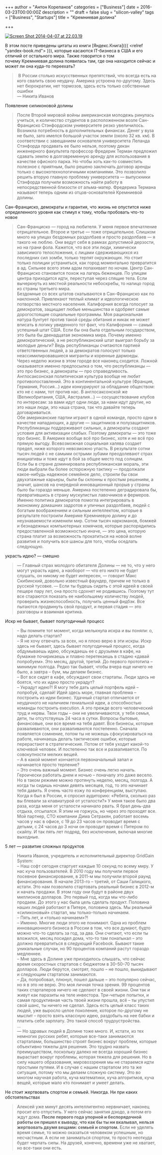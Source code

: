+++
author = "Антон Корепанов"
categories = ["Business"]
date = 2016-03-23T00:00:00Z
description = ""
draft = false
slug = "silicon-valley"
tags = ["Business", "Startups"]
title = "Кремниевая долина"

+++


[![Screen Shot 2014-04-07 at 22.03.19](http://res.cloudinary.com/ampersd/image/upload/h_355,w_629/v1467022598/Screen-Shot-2014-04-07-at-22.03.19-e1458724150647_swpxay.png)](http://akorepanov.ru/wp-content/uploads/2016/03/Screen-Shot-2014-04-07-at-22.03.19.png)

В этом посте приведены цитаты из книги [Яндекс.Книга]({{ <relref "yandex-book.md"> }}), которые касаются IT-бизнеса в США и его отличий от остального мира. Также говорится о том почему Кремниевая долина появилась там, где она находится сейчас и может ли она куда-то переехать?

>  В России столько искусственных препятствий, что всегда есть на кого свалить свою неудачу. Америка устроена по-другому. Здесь нет бюрократии, нет тормозов, здесь есть только собственные ошибки  
>  — Никита Иванов

Появление силиконовой долины

> После Второй мировой войны американская молодежь ринулась учиться, и количество студентов в расположенном возле Сан-Франциско Стэнфордском университете резко увеличилось. Возникла потребность в дополнительных финансах. Денег у вуза не было, зато имелся большой участок земли (около 32 кв. км). В соответствии с завещанием основателя университета Леланда Стэнфорда продавать ее было нельзя, поэтому декан инженерного факультета профессор Фредерик Терман предложил сдавать землю в долговременную аренду для использования в качестве офисного парка. Но чтобы хоть как-то совместить полезное с приятным, было решено заключать договор аренды только с высокотехнологичными компаниями. Это позволило решить вторую главную проблему университета — выпускники Стэнфорда получили возможность найти работу в непосредственной близости от альма-матер. Фредерика Термана называют теперь одним из отцов-основателей Кремниевой долины.

Сан-Франциско, демократы и гарантия, что жизнь не опустится ниже определенного уровня как стимул к тому, чтобы пробовать что-то новое

> Сан-Франциско — город на любителя. У меня первое впечатление отрицательное. Второе и третье — тоже отрицательное. Слишком много на улицах бездомных раздолбаев и просто раздолбаев — я такого не люблю. Они ведут себя в рамках допустимой дерзости, но на грани фола. Кажется, что все эти люди, химически зависимого телосложения, с лицами сдерживающихся из последних сил зомби, только терпят окружающих. Но стоит только полиции устраниться, как город моментально превратится в ад. Сильнее всего этим адом попахивает по ночам. Центр Сан-Франциско становится похож на лагерь беженцев. По улицам центра приходится идти, переступая через спящие тела. Если вычеркнуть из местной реальности небоскребы, то налицо город из страны третьего мира.  
>  Бездомные со всех штатов скатываются в Сан-Франциско как по наклонной. Привлекают теплый климат и идеологическое потворство местного населения. Калифорния всегда голосует за демократов, защищает любые меньшинства и одобряет самые дорогостоящие социальные программы. Моя рациональная натура бунтует против такой среды обитания и никак не может вписать в логику увиденного тот факт, что Калифорния — самый успешный штат США. Если бы она была отдельным государством, это была бы двенадцатая экономика мира. Почему именно демократический, а не республиканский штат выиграл борьбу за молодые деньги? Ведь республиканцы считаются партией ответственных людей, а за демократов голосуют только неассимилировавшиеся мигранты и коренные дармоеды.  
>  Через неделю жизни в этом городе все наконец сходится. Ложной оказывается именно предпосылка о том, что республиканцы — это про бизнес, а демократы — про справедливость. Англосаксонская политическая культура вообще не любит противопоставлений. Это в континентальной культуре (Франция, Германия, Россия…) идеи конкурируют за обладание обществом: кто не с нами, тот против нас. В англосаксонской же (Великобритания, США, Австралия…) — сосуществование клубов по интересам: за вами идут одни люди, за нами идут другие, но это наши люди, это наша страна, так что давайте теперь договариваться.  
>  Обе американские партии играют в одной команде, просто одни в качестве нападающих, а другие — защитников и полузащитников. Республиканцы поддерживают сильных, а демократы создают условия для активизации слабых. Поэтому демократы — это тоже про бизнес. В Америке вообще всё про бизнес, хотя и не всё про прямую выгоду. Всевозможная социальная халява создает предел, ниже которого невозможно упасть. В результате сотни тысяч людей с не самыми острыми зубами преодолевают страх инициативы и тоже идут в бой за общее место под солнцем.  
>  Если бы в стране доминировала республиканская мораль, эти люди выбрали бы более осторожную тактику — продолжали какое-нибудь надежное семейное дело, строили бы свои двухэтажные карьеры, были бы склонны к простым решениям, а значит, шансов на очередной инновационный прорыв у страны было бы гораздо меньше. Америка постепенно деградировала бы, превратившись в страну мускулистых лавочников и фермеров. Именно политика демократов помогла интегрировать в экономику домашних задротов и уличных раздолбаев, людей с богатым воображением и сильным интеллектом, которые в результате построили Америке Кремниевую долину и до неузнаваемости изменили мир. Сотни тысяч наркоманов, бомжей и безнадежных компьютерных хомячков, которые распорядились предоставленной возможностью иначе, — это цена, которую страна платит за возможность прокатиться на новой волне развития и получить все шансы для того, чтобы оседлать следующую.

украсть идею? — смешно

> — Главный страх молодого обитателя Долины — не то, что у него могут украсть идею, а наоборот — что его никто не будет слушать, он никому не будет интересен, — говорит Макс Скибинский, довольно известный фаундер, причем не только в русской тусовке. — Если ты будешь сидеть с этой идеей в своей пещере пару лет, она просто сдохнет не родившись. Поэтому тут все стараются показать ее наибольшему количеству людей, проверить жизнеспособность, получить ценный фидбэк. Все пытаются продвинуть свой продукт, и первая стадия — это разговоры и взаимная критика.

Искр не бывает, бывает полугодичный процесс

> – Вы помните тот момент, когда мелькнула искра и вы поняли: о, надо делать стартап?  
>  – Я не хочу отвечать за всех, но я плохо верю в эти искры. Искр здесь не бывает, здесь бывает полугодичный процесс, когда обдумываешь идею, обсуждаешь ее с друзьями в кафе, на бумажке почирикаешь и плавно перетекаешь в стадию «давай попробуем». Это месяц, другой, третий. До первого прототипа – минимум полгода. Редко так бывает, чтобы вчера еще ничего не было, а завтра – бум, мы делаем бизнес.  
>  – Вот все сидят в кафе, обсуждают свои стартапы. Люди здесь не боятся, что их идею просто украдут?  
>  – Украдут идею?! Я могу тебе дать целый портфель идей – попробуй, сделай! Идей здесь море, главная проблема – построить из идеи бизнес. Удачный стартап отличается от неудачного не наличием гениальной идеи, а способностью команды построить execution. А это прежде всего человеческий труд и нервы. Твои годы – они не увеличиваются, у тебя семья, дети, ты отсутствуешь 24 часа в сутки. Вопросы бытовые, финансовые, они все время на тебя давят. Все бизнесы, которые разваливаются, они разваливаются постепенно. Сначала появляется сомнение, потом ты не можешь сфокусироваться на работе, начинаешь делать тактические ошибки, которые перерастают в стратегические. Потом от тебя уходит какой-то ключевой человек. И постепенно так все и разваливается. По совокупности мелких вещей.  
>  – А в какой момент кончается первоначальный запал и начинается просто терпение?  
>  – Это очень важный момент. Бизнес очень легко начать. Героически работать днем и ночью – поначалу это даже весело. Но в таком режиме можно протянуть неделю, месяц, полгода. А когда ты сидишь ночами девять месяцев, год, то это начинает тебя давить. Я очень часто езжу по конференциям, выступаю. Когда я был в России, я спросил аудиторию: «Ребята, сколько раз вы блевали за клавиатурой от усталости?» У меня такое было два раза, когда меня от усталости начинало рвать. Я брал день-два отдыха, отсыпался. Я этим не горжусь, но через это проходят все. Мой партнер, CTO компании Дима Сетракян, работает восемь часов у нас в офисе, с 19 до 23 часов он проводит время с детьми, с 24 часов до 3 ночи он проводит время с Питером по скайпу. И так пять лет подряд, без исключения, включая многие выходные.

5 лет — развитие сложных продуктов

> Никита Иванов, учредитель и исполнительный директор GridGain System:  
>  – Наш софт сегодня стартует каждые 10 секунд по всему миру. У нас куча пользователей. В 2010 году мы получили первое посевное финансирование, в 2011-м мы получили второй раунд финансирования. В начале 2013-го – третий, от Саши Галицкого, кстати. Это нам позволило стартовать реальный бизнес в 2012-м и начать продажи. В этом году они будут в районе двух миллионов долларов. Это первый год, когда мы что-либо продаем. До этого у нас была цель сделать продукт. Половина наших людей работают в Питере, половина здесь. Мы реальный «силиконовый» стартап, мы только-только начинаем.  
>  – Пять лет, и «только начинаем»?!  
>  – Именно. Многие люди этого не понимают. Одна из проблем инновационного бизнеса в России в том, что все думают, будто можно что-то сделать за год, за два. Они считают, что если ты вложился, месяц посидел дома, что-то там понатыкал – это должно превратиться в следующий Facebook. Бывают такие уникальные случаи, но 90 процентов компаний растут гораздо медленнее.  
>  – Мне здесь в Долине уже приходилось слышать, что сейчас время скоростных стартапов с бюджетом в 30–50–70 тысяч долларов. Люди берутся, смотрят, пошло – не пошло, выкидывают и следующим стартапом занимаются.  
>  – Да, попробовал, плюнул, пошел дальше – это популярно сейчас, но я в это не верю. Это моя личная точка зрения. 99 процентов таких стартаперов ничего не сделают в своей жизни. Они так и живут как паразиты на теле инвестора. Три-четыре попытки, и самая продуктивная часть твоей жизни прошла, всё – ты упустил свой шанс, ты ничего не сделал. Здесь есть целый класс таких людей, уже выросло целое поколение, которое по-другому не мыслит – просто взять классную идею, раздобыть на нее бабки и платить себе зарплату. Это такой способ трудоустройства.  
>  …  
>  — Но здравых людей в Долине тоже много. И, кстати, из тех немногих русских ребят, которые все-таки занимаются стартапами, большинство строят бизнес вокруг проблем, которые объективно тяжелы для решения. Это трудно назвать преимуществом, поскольку далеко не всегда хороший бизнес вырастает вокруг проблемы, которая тяжела для решения. Но в силу нашего образования, мировоззрения мы не стараемся идти простыми путями. И в случае с нашим стартапом это та же ситуация, потому что мы делаем сложную систему. Это во многом научная работа, куча математики, куча алгоритмов, куча вещей, которые мало кто понимает и умеет делать.

Не стоит жертвовать спортом и семьей. Никогда. Ни при каких обстоятельствах

> Алексей уже минут десять интеллигентно нервничает, наконец просит его отпустить. У него сейчас занятия дзюдо, а потом его ждут дома. **После первого года упорной и беспорядочной работы он пришел к выводу, что как бы ты ни вкалывал, нельзя жертвовать двумя вещами: семьей и спортом.** Если не уделять время семье, то можно оказаться человеком успешным, но несчастным. А если не заниматься спортом, то просто неоткуда будет черпать силы. На друзей, конечно, времени уже не хватает, но все-таки они есть.


